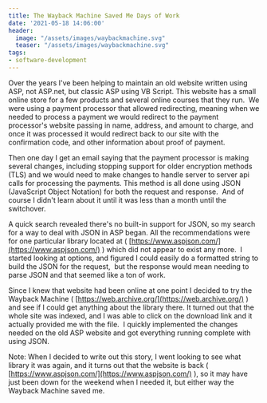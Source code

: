 ```yaml
---
title: The Wayback Machine Saved Me Days of Work
date: '2021-05-18 14:06:00'
header: 
  image: "/assets/images/waybackmachine.svg"
  teaser: "/assets/images/waybackmachine.svg"
tags:
- software-development
---
```


Over the years I've been helping to maintain an old website written using ASP, not ASP.net, but classic ASP using VB Script. This website has a small online store for a few products and several online courses that they run. &nbsp;We were using a payment processor that allowed redirecting, meaning when we needed to process a payment we would redirect to the payment processor's website passing in name, address, and amount to charge, and once it was processed it would redirect back to our site with the confirmation code, and other information about proof of payment.

Then one day I get an email saying that the payment processor is making several changes, including stopping support for older encryption methods (TLS) and we would need to make changes to handle server to server api calls for processing the payments. This method is all done using JSON (JavaScript Object Notation) for both the request and response. &nbsp;And of course I didn't learn about it until it was less than a month until the switchover.

A quick search revealed there's no built-in support for JSON, so my search for a way to deal with JSON in ASP began. All the recommendations were for one particular library located at ( [https://www.aspjson.com/](https://www.aspjson.com/) ) which did not appear to exist any more. &nbsp;I started looking at options, and figured I could easily do a formatted string to build the JSON for the request, &nbsp;but the response would mean needing to parse JSON and that seemed like a ton of work.

Since I knew that website had been online at one point I decided to try the Wayback Machine ( [https://web.archive.org/](https://web.archive.org/) ) and see if I could get anything about the library there. It turned out that the whole site was indexed, and I was able to click on the download link and it actually provided me with the file. &nbsp;I quickly implemented the changes needed on the old ASP website and got everything running complete with using JSON.

Note: When I decided to write out this story, I went looking to see what library it was again, and it turns out that the website is back ( [https://www.aspjson.com/](https://www.aspjson.com/) ), so it may have just been down for the weekend when I needed it, but either way the Wayback Machine saved me.

